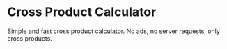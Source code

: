 # Cross Product Calculator

Simple and fast cross product calculator. No ads, no server requests, only cross products.